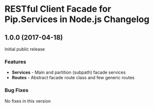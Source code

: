 # RESTful Client Facade for Pip.Services in Node.js Changelog

## <a name="1.0.0"></a> 1.0.0 (2017-04-18)

Initial public release

### Features
- **Services** - Main and partition (subpath) facade services
- **Routes** - Abstract facade route class and few generic routes

### Bug Fixes
No fixes in this version


